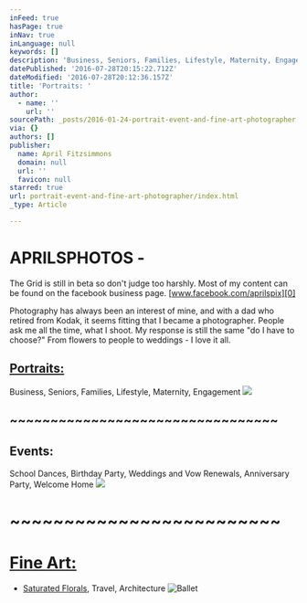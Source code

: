 ```yaml
---
inFeed: true
hasPage: true
inNav: true
inLanguage: null
keywords: []
description: 'Business, Seniors, Families, Lifestyle, Maternity, Engagement'
datePublished: '2016-07-28T20:15:22.712Z'
dateModified: '2016-07-28T20:12:36.157Z'
title: 'Portraits: '
author:
  - name: ''
    url: ''
sourcePath: _posts/2016-01-24-portrait-event-and-fine-art-photographer.md
via: {}
authors: []
publisher:
  name: April Fitzsimmons
  domain: null
  url: ''
  favicon: null
starred: true
url: portrait-event-and-fine-art-photographer/index.html
_type: Article

---
```

# APRILSPHOTOS - 

The Grid is still in beta so don't judge too harshly. Most of my content can be found on the facebook business page. [www.facebook.com/aprilspix][0]

Photography has always been an interest of mine, and with a dad who retired from Kodak, it seems fitting that I became a photographer. People ask me all the time, what I shoot. My response is still the same "do I have to choose?" From flowers to people to weddings - I love it all.

## [Portraits: ][1]

Business, Seniors, Families, Lifestyle, Maternity, Engagement
![](https://s3-us-west-2.amazonaws.com/the-grid-img/p/df4cc241a0fba50f10a594746b66000151f5bd2e.jpg)

## ~~~~~~~~~~~~~~~~~~~~~~~~~~~~~~~~~

## Events: 

School Dances, Birthday Party, Weddings and Vow Renewals, Anniversary Party, Welcome Home
![](https://s3-us-west-2.amazonaws.com/the-grid-img/p/273c940714a4eb9679bc4585b0c8ff4afcb51916.jpg)

# ~~~~~~~~~~~~~~~~~~~~~~~~~

# [Fine Art:][2]

* [Saturated Florals][3], Travel, Architecture
![Ballet](https://s3-us-west-2.amazonaws.com/the-grid-img/p/aa55db5176b5e4da2cae68c1f199bfae33694805.jpg)

[0]: https://www.facebook.com/AprilsPix/
[1]: null
[2]: https://app.thegrid.io/posts/d3631921-8576-4b58-ad61-36fabab4ef48/edit
[3]: https://thegrid.ai/aprilsflowers/